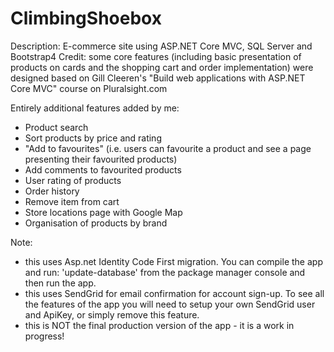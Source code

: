 # ClimbingShoebox
Description: E-commerce site using ASP.NET Core MVC, SQL Server and Bootstrap4
Credit: some core features (including basic presentation of products on cards and the shopping cart and order implementation) were designed based on Gill Cleeren's "Build web applications with ASP.NET Core MVC" course on Pluralsight.com

Entirely additional features added by me:
- Product search 
- Sort products by price and rating
- "Add to favourites" (i.e. users can favourite a product and see a page presenting their favourited products)
- Add comments to favourited products
- User rating of products
- Order history
- Remove item from cart 
- Store locations page with Google Map
- Organisation of products by brand

Note: 
- this uses Asp.net Identity Code First migration. You can compile the app and run: 'update-database' from the package manager console and then run the app.
- this uses SendGrid for email confirmation for account sign-up. To see all the features of the app you will need to setup your own SendGrid user and ApiKey, or simply remove this feature.
- this is NOT the final production version of the app - it is a work in progress!
